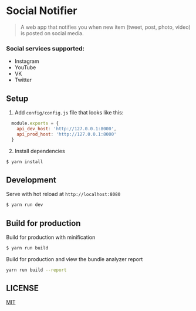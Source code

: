 # Social Notifier

> A web app that notifies you when new item (tweet, post, photo, video) is posted on social media.

### Social services supported:
 - Instagram
 - YouTube
 - VK
 - Twitter

## Setup

1. Add `config/config.js` file that looks like this:

  ```js
    module.exports = {
      api_dev_host: 'http://127.0.0.1:8000',
      api_prod_host: 'http://127.0.0.1:8000'
    }
  ```

2. Install dependencies

  ```bash
  $ yarn install
  ```

## Development

Serve with hot reload at `http://localhost:8080`

```bash
$ yarn run dev
```

## Build for production

Build for production with minification

```bash
$ yarn run build
```

Build for production and view the bundle analyzer report

``` bash
yarn run build --report
```

## LICENSE

[MIT](https://github.com/frenchbread/sn-app/blob/master/LICENSE)
